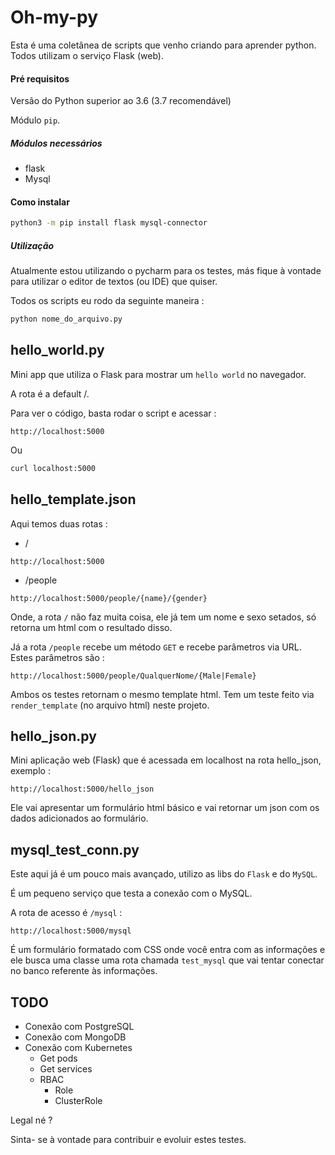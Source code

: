 # Oh-my-py
Esta é uma coletânea de scripts que venho criando para aprender python. Todos utilizam o serviço Flask (web).

#### Pré requisitos

Versão do Python superior ao 3.6 (3.7 recomendável)

Módulo `pip`.

##### Módulos necessários

* flask
* Mysql



#### Como instalar

```bash
python3 -m pip install flask mysql-connector
```



##### Utilização

Atualmente estou utilizando o pycharm para os testes, más fique à vontade para utilizar o editor de textos (ou IDE) que quiser.



Todos os scripts eu rodo da seguinte maneira : 

```bash
python nome_do_arquivo.py
```



## hello_world.py

Mini app que utiliza o Flask para mostrar um `hello world` no navegador.

A rota é a default /.

Para ver o código, basta rodar o script e acessar : 

```
http://localhost:5000
```

Ou

```bash
curl localhost:5000
```



## hello_template.json

Aqui temos duas rotas : 

* /
```
http://localhost:5000
```

* /people
```
http://localhost:5000/people/{name}/{gender}
```

Onde, a rota `/` não faz muita coisa, ele já tem um nome e sexo setados, só retorna um html com o resultado disso.

Já a rota `/people` recebe um método `GET` e recebe parâmetros via URL. Estes parâmetros são : 

```
http://localhost:5000/people/QualquerNome/{Male|Female}
```

Ambos os testes retornam o mesmo template html. Tem um teste feito via `render_template` (no arquivo html) neste projeto.



## hello_json.py

Mini aplicação web (Flask) que é acessada em localhost na rota hello_json, exemplo : 

```
http://localhost:5000/hello_json
```

Ele vai apresentar um formulário html básico e vai retornar um json com os dados adicionados ao formulário.



## mysql_test_conn.py

Este aqui já é um pouco mais avançado, utilizo as libs do `Flask` e do `MySQL`.

É um pequeno serviço que testa a conexão com o MySQL.

A rota de acesso é `/mysql` : 

```
http://localhost:5000/mysql
```

É um formulário formatado com CSS onde você entra com as informações e ele busca uma classe uma rota chamada `test_mysql` que vai tentar conectar no banco referente às informações.



## TODO

* Conexão com PostgreSQL
* Conexão com MongoDB
* Conexão com Kubernetes
  * Get pods
  * Get services
  * RBAC
    * Role
    * ClusterRole



Legal né ?

Sinta- se à vontade para contribuir e evoluir estes testes.
